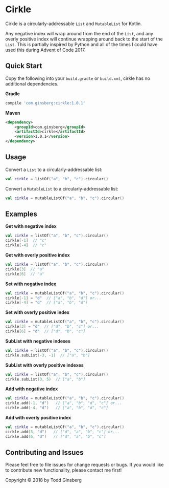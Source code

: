 # Cirkle
Cirkle is a circularly-addressable `List` and `MutableList` for Kotlin.

Any negative index will wrap around from the end of the `List`, and any overly positive index will continue wrapping around back to the start of the `List`. This is partially inspired by Python and all of the times I could have used this during Advent of Code 2017.

## Quick Start

Copy the following into your `build.gradle` or `build.xml`, cirkle has no additional dependencies.

**Gradle**
```groovy
compile 'com.ginsberg:cirkle:1.0.1'
```

**Maven**
```xml
<dependency>
    <groupId>com.ginsberg</groupId>
    <artifactId>cirkle</artifactId>
    <version>1.0.1</version>
</dependency>
```

## Usage

Convert a `List` to a circularly-addressable list:

```kotlin
val cirkle = listOf("a", "b", "c").circular()
```

Convert a `MutableList` to a circularly-addressable list:

```kotlin
val cirkle = mutableListOf("a", "b", "c").circular()
```

## Examples

**Get with negative index**
```kotlin
val cirkle = listOf("a", "b", "c").circular()
cirkle[-1]  // "c"
cirkle[-4]  // "c"
```

**Get with overly positive index**
```kotlin
val cirkle = listOf("a", "b", "c").circular()
cirkle[3]  // "a"
cirkle[6]  // "a"
```

**Set with negative index**
```kotlin
val cirkle = mutableListOf("a", "b", "c").circular()
cirkle[-1] = "d"  // ["a", "b", "d"] or...
cirkle[-4] = "d"  // ["a", "b", "d"]
```


**Set with overly positive index**
```kotlin
val cirkle = mutableListOf("a", "b", "c").circular()
cirkle[3] = "d"  // ["d", "b", "c"] or...
cirkle[6] = "d"  // ["d", "b", "c"]
```


**SubList with negative indexes**
```kotlin
val cirkle = listOf("a", "b", "c").circular()
cirkle.subList(-3, -1)  // ["a", "b"]
```


**SubList with overly positive indexes**
```kotlin
val cirkle = listOf("a", "b", "c").circular()
cirkle.subList(3, 5)  // ["a", "b"]
```


**Add with negative index**
```kotlin
val cirkle = mutableListOf("a", "b", "c").circular()
cirkle.add(-1, "d")   // ["a", "b", "d", "c"] or...
cirkle.add(-4, "d")   // ["a", "b", "d", "c"]
```


**Add with overly positive index**
```kotlin
val cirkle = mutableListOf("a", "b", "c").circular()
cirkle.add(3, "d")   // ["d", "a", "b", "c"] or...
cirkle.add(6, "d")   // ["d", "a", "b", "c"]
```


## Contributing and Issues

Please feel free to file issues for change requests or bugs. If you would like to contribute new functionality, please contact me first!

Copyright &copy; 2018 by Todd Ginsberg